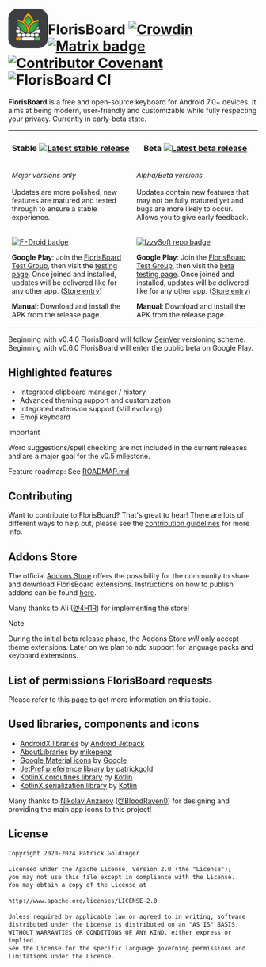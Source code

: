 <img align="left" width="80" height="80"
src=".github/repo_icon.png" alt="App icon">

# FlorisBoard [![Crowdin](https://badges.crowdin.net/florisboard/localized.svg)](https://crowdin.florisboard.patrickgold.dev) [![Matrix badge](https://img.shields.io/badge/chat-%23florisboard%3amatrix.org-blue)](https://matrix.to/#/#florisboard:matrix.org) [![Contributor Covenant](https://img.shields.io/badge/Contributor%20Covenant-2.1-4baaaa.svg)](CODE_OF_CONDUCT.md) ![FlorisBoard CI](https://github.com/florisboard/florisboard/workflows/FlorisBoard%20CI/badge.svg?event=push)

**FlorisBoard** is a free and open-source keyboard for Android 7.0+
devices. It aims at being modern, user-friendly and customizable while
fully respecting your privacy. Currently in early-beta state.

<table>
<tr>
<th align="center" width="50%">
<h3>Stable <a href="https://github.com/florisboard/florisboard/releases/latest"><img alt="Latest stable release" src="https://img.shields.io/github/v/release/florisboard/florisboard"></a></h3>
</th>
<th align="center" width="50%">
<h3>Beta <a href="https://github.com/florisboard/florisboard/releases"><img alt="Latest beta release" src="https://img.shields.io/github/v/release/florisboard/florisboard?include_prereleases"></a></h3>
</th>
</tr>
<tr>
<td valign="top">
<p><i>Major versions only</i><br><br>Updates are more polished, new features are matured and tested through to ensure a stable experience.</p>
</td>
<td valign="top">
<p><i>Alpha/Beta versions</i><br><br>Updates contain new features that may not be fully matured yet and bugs are more likely to occur. Allows you to give early feedback.</p>
</td>
</tr>
<tr>
<td valign="top">
<p><a href="https://f-droid.org/packages/dev.patrickgold.florisboard"><img src="https://fdroid.gitlab.io/artwork/badge/get-it-on.png" height="64" alt="F-Droid badge"></a></p>
<p>

**Google Play**: Join the [FlorisBoard Test Group](https://groups.google.com/g/florisboard-public-alpha-test), then visit the [testing page](https://play.google.com/apps/testing/dev.patrickgold.florisboard). Once joined and installed, updates will be delivered like for any other app. ([Store entry](https://play.google.com/store/apps/details?id=dev.patrickgold.florisboard))

</p>
<p>

**Manual**: Download and install the APK from the release page.

</p>
</td>
<td valign="top">
<p><a href="https://apt.izzysoft.de/fdroid/index/apk/dev.patrickgold.florisboard.beta"><img src="https://gitlab.com/IzzyOnDroid/repo/-/raw/master/assets/IzzyOnDroid.png" height="64" alt="IzzySoft repo badge"></a></p>
<p>

**Google Play**: Join the [FlorisBoard Test Group](https://groups.google.com/g/florisboard-public-alpha-test), then visit the [beta testing page](https://play.google.com/apps/testing/dev.patrickgold.florisboard.beta). Once joined and installed, updates will be delivered like for any other app. ([Store entry](https://play.google.com/store/apps/details?id=dev.patrickgold.florisboard.beta))

</p>
<p>

**Manual**: Download and install the APK from the release page.

</p>
</td>
</tr>
</table>

Beginning with v0.4.0 FlorisBoard will follow [SemVer](https://semver.org/#summary) versioning scheme.
Beginning with v0.6.0 FlorisBoard will enter the public beta on Google Play.

## Highlighted features
- Integrated clipboard manager / history
- Advanced theming support and customization
- Integrated extension support (still evolving)
- Emoji keyboard

> [!IMPORTANT]
> Word suggestions/spell checking are not included in the current releases
> and are a major goal for the v0.5 milestone.

Feature roadmap: See [ROADMAP.md](ROADMAP.md)

## Contributing
Want to contribute to FlorisBoard? That's great to hear! There are lots of
different ways to help out, please see the [contribution guidelines](CONTRIBUTING.md) for more info.

## Addons Store
The official [Addons Store](https://beta.addons.florisboard.org) offers the possibility for the community to share and download FlorisBoard extensions.
Instructions on how to publish addons can be found [here](https://github.com/florisboard/florisboard/wiki/How-to-publish-on-FlorisBoard-Addons).

Many thanks to Ali ([@4H1R](https://github.com/4H1R)) for implementing the store!

> [!NOTE]
> During the initial beta release phase, the Addons Store _will_ only accept theme extensions.
> Later on we plan to add support for language packs and keyboard extensions.

## List of permissions FlorisBoard requests
Please refer to this [page](https://github.com/florisboard/florisboard/wiki/List-of-permissions-FlorisBoard-requests)
to get more information on this topic.

## Used libraries, components and icons
* [AndroidX libraries](https://github.com/androidx/androidx) by
  [Android Jetpack](https://github.com/androidx)
* [AboutLibraries](https://github.com/mikepenz/AboutLibraries) by
  [mikepenz](https://github.com/mikepenz)
* [Google Material icons](https://github.com/google/material-design-icons) by
  [Google](https://github.com/google)
* [JetPref preference library](https://github.com/patrickgold/jetpref) by
  [patrickgold](https://github.com/patrickgold)
* [KotlinX coroutines library](https://github.com/Kotlin/kotlinx.coroutines) by
  [Kotlin](https://github.com/Kotlin)
* [KotlinX serialization library](https://github.com/Kotlin/kotlinx.serialization) by
  [Kotlin](https://github.com/Kotlin)

Many thanks to [Nikolay Anzarov](https://www.behance.net/nikolayanzarov) ([@BloodRaven0](https://github.com/BloodRaven0)) for designing and providing the main app icons to this project!

## License
```
Copyright 2020-2024 Patrick Goldinger

Licensed under the Apache License, Version 2.0 (the "License");
you may not use this file except in compliance with the License.
You may obtain a copy of the License at

http://www.apache.org/licenses/LICENSE-2.0

Unless required by applicable law or agreed to in writing, software
distributed under the License is distributed on an "AS IS" BASIS,
WITHOUT WARRANTIES OR CONDITIONS OF ANY KIND, either express or implied.
See the License for the specific language governing permissions and
limitations under the License.
```
